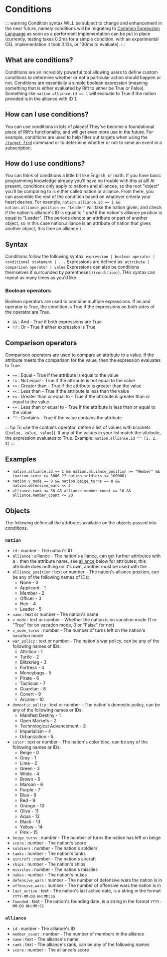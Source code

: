 # Conditions

::: warning
Condition syntax WILL be subject to change and enhancement in the near future,
namely conditions will be migrating to [Common Expression Language](https://github.com/google/cel-spec)
as soon as a performant implementation can be put in place (currently, testing
takes 0.2ms for a simple condition, with an experimental CEL implementation
it took 0.13s, or 130ms to evaluate).
:::

## What are conditions?

Conditions are an incredibly powerful tool allowing users to define
custom conditions to determine whether or not a particular action should
happen or not.
Conditions are essentially a simple boolean expression (meaning something
that is either evaluated by Rift to either be True or False).
Something like `nation.alliance.id == 1` will evaluate to True if the
nation provided is in the alliance with ID 1.

## How can I use conditions?

You can use conditions in lots of places! They've become a foundational
piece of Rift's functionality, and will get even more use in the future.
For example, conditions are used to help filter out targets when using the
[`/target find`](/reference/target-find.md) command or to determine whether
or not to send an event in a subscription.

## How do I use conditions?

You can think of conditions a little bit like English, or math. If you have
basic programming knowledge already you'll have no trouble with this at all!
At present, conditions only apply to nations and alliances, so the root "object"
you'll be comparing to is either called nation or alliance.
From there, you can assemble the rest of the condition based on whatever
criteria your heart desires.
For example, `nation.alliance.id == 1 && nation.alliance_position == "Leader"`
will take the nation given, and check if the nation's alliance's ID is equal to 1
_and_ if the nation's alliance position is equal to "Leader". (The periods denote
an attribute or part of another object, so in this case nation.alliance is an attribute
of nation that gives another object, this time an alliance.)

## Syntax

Conditions follow the following syntax:
`expression | boolean operator | conditional statement | ...`
Expressions are defined as:
`attribute | comparison operator | value`
Expressions can also be conditions themselves if surrounded by parentheses (`(condition)`).
THis syntax can repeat as many times as you'd like.

### Boolean operators

Boolean operators are used to combine multiple expressions. If an and operator
is True, the condition is True if the expressions on both sides of the operator
are True.

- `&&` : And - True if both expressions are True
- `??` : Or - True if either expression is True

## Comparison operators

Comparison operators are used to compare an attribute to a value.
If the attribute meets the comparison for the value, then the expression
evaluates to True.

- `==` : Equal - True if the attribute is equal to the value
- `!=` : Not equal - True if the attribute is not equal to the value
- `>>` : Greater than - True if the attribute is greater than the value
- `<<` : Less than - True if the attribute is less than the value
- `>=` : Greater than or equal to - True if the attribute is greater than or
  equal to the value
- `<=` : Less than or equal to - True if the attribute is less than or
  equal to the value
- `^^` : Contains - True if the value contains the attribute

::: tip
To use the contains operator, define a list of values with brackets
(`[value, value, value]`). If any of the values in your list match
the attribute, the expression evaluates to True.
Example: `nation.alliance.id ^^ [1, 2, 3]`
:::

## Examples

- `nation.alliance.id == 1 && nation.alliance_position >= "Member" && (nation.score >= 3000 ?? nation.soldiers <= 100000)`
- `nation.v_mode == 0 && nation.beige_turns == 0 && nation.defensive_wars << 3`
- `alliance.rank <= 50 && alliance.member_count >= 10 && alliance.member_count <= 20`

## Objects

The following define all the attributes available on the objects passed into conditions.

### `nation`

- `id` : number - The nation's ID
- `alliance` : alliance - The nation's [alliance](#alliance), can get further
  attributes with a `.` then the attribute name, see [alliance](#alliance) below
  for attributes; this attribute does nothing on it's own, another must be used
  with the `.`
- `alliance_position` : text or number - The nation's alliance position, can be
  any of the following names of IDs:
  - None - 0
  - Applicant - 1
  - Member - 2
  - Officer - 3
  - Heir - 4
  - Leader - 5
- `name` : text or number - The nation's name
- `v_mode` : text or number - Whether the nation is on vacation mode (1 or "True"
  for on vacation mode, 0 or "False" for not)
- `v_mode_turns` : number - The number of turns left on the nation's vacation mode
- `war_policy` : text or number - The nation's war policy, can be any of the
  following names of IDs:
  - Attrition - 1
  - Turtle - 2
  - Blitzkrieg - 3
  - Fortress - 4
  - Moneybags - 5
  - Pirate - 6
  - Tactician - 7
  - Guardian - 8
  - Covert - 9
  - Arcane - 10
- `domestic_policy` : text or number - The nation's domestic policy, can be any
  of the following names or IDs:
  - Manifest Destiny - 1
  - Open Markets - 2
  - Technological Advancement - 3
  - Imperialism - 4
  - Urbanization - 5
- `color` : text or number - The nation's color bloc, can be any of the
  following names or IDs:
  - Beige - 0
  - Gray - 1
  - Lime - 2
  - Green - 3
  - White - 4
  - Brown - 5
  - Maroon - 6
  - Purple - 7
  - Blue - 8
  - Red - 9
  - Orange - 10
  - Olive - 11
  - Aqua - 12
  - Black - 13
  - Yellow - 14
  - Pink - 15
- `beige_turns` : number - The number of turns the nation has left on beige
- `score` : number - The nation's score
- `soldiers` : number - The nation's soldiers
- `tanks` : number - The nation's tanks
- `aircraft` : number - The nation's aircraft
- `ships` : number - The nation's ships
- `missiles` : number - The nation's missiles
- `nukes` : number - The nation's nukes
- `defensive_wars` : number - The number of defensive wars the nation is in
- `offensive_wars` : number - The number of offensive wars the nation is in
- `last_active` : text - The nation's last active date, is a string in the format
  `YYYY-MM-DD HH:MM:SS`
- `founded` : text - The nation's founding date, is a string in the format
  `YYYY-MM-DD HH:MM:SS`

### `alliance`

- `id` : number - The alliance's ID
- `member_count` : number - The number of members in the alliance
- `name` : text - The alliance's name
- `rank` : text - The alliance's rank, can be any of the following names
- `score` : number - The alliance's score
